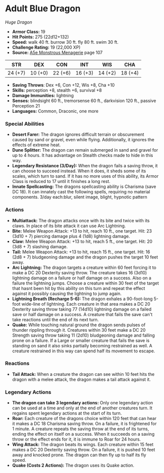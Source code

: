 # Adult Blue Dragon

*Huge* *Dragon*

- **Armor Class:** 19
- **Hit Points:** 275 (22d12+132)
- **Speed:** walk 40 ft. burrow 30 ft. fly 80 ft. swim 30 ft.
- **Challenge Rating:** 19 (22,000 XP)
- **Source:** [A5e Monstrous Menagerie](https://enpublishingrpg.com/products/level-up-monstrous-menagerie-a5e) page 107

| STR | DEX | CON | INT | WIS | CHA |
| --- | --- | --- | --- | --- | --- |
| 24 (+7) | 10 (+0) | 22 (+6) | 16 (+3) | 14 (+2) | 18 (+4) |

- **Saving Throws**: Dex +6, Con +12, Wis +8, Cha +10
- **Skills:** perception +8, stealth +6, survival +8
- **Damage Immunities:** lightning
- **Senses:** blindsight 60 ft., tremorsense 60 ft., darkvision 120 ft., passive Perception 21
- **Languages:** Common, Draconic, one more

### Special Abilities

- **Desert Farer:** The dragon ignores difficult terrain or obscurement caused by sand or gravel, even while flying. Additionally, it ignores the effects of extreme heat.
- **Dune Splitter:** The dragon can remain submerged in sand and gravel for up to 4 hours. It has advantage on Stealth checks made to hide in this way.
- **Legendary Resistance (3/Day):** When the dragon fails a saving throw, it can choose to succeed instead. When it does, it sheds some of its scales, which turn to sand. If it has no more uses of this ability, its Armor Class is reduced to 17 until it finishes a long rest.
- **Innate Spellcasting:** The dragons spellcasting ability is Charisma (save DC 18). It can innately cast the following spells, requiring no material components. 3/day each:blur, silent image, blight, hypnotic pattern

### Actions

- **Multiattack:** The dragon attacks once with its bite and twice with its claws. In place of its bite attack  it can use Arc Lightning.
- **Bite:** Melee Weapon Attack: +13 to hit, reach 10 ft., one target. Hit: 23 (3d10 + 7) piercing damage plus 4 (1d8) lightning damage.
- **Claw:** Melee Weapon Attack: +13 to hit, reach 5 ft., one target. Hit: 20 (3d8 + 7) slashing damage.
- **Tail:** Melee Weapon Attack: +13 to hit, reach 15 ft., one target. Hit: 16 (2d8 + 7) bludgeoning damage  and the dragon pushes the target 10 feet away.
- **Arc Lightning:** The dragon targets a creature within 60 feet  forcing it to make a DC 20 Dexterity saving throw. The creature takes 16 (3d10) lightning damage on a failure or half damage on a success. Also on a failure  the lightning jumps. Choose a creature within 30 feet of the target that hasnt been hit by this ability on this turn  and repeat the effect against it  possibly causing the lightning to jump again.
- **Lightning Breath (Recharge 5-6):** The dragon exhales a 90-foot-long  5-foot wide-line of lightning. Each creature in that area makes a DC 20 Dexterity saving throw  taking 77 (14d10) lightning damage on a failed save or half damage on a success. A creature that fails the save can't take reactions until the end of its next turn.
- **Quake:** While touching natural ground  the dragon sends pulses of thunder rippling through it. Creatures within 30 feet make a DC 20 Strength saving throw  taking 11 (2d10) bludgeoning damage and falling prone on a failure. If a Large or smaller creature that fails the save is standing on sand  it also sinks partially  becoming restrained as well. A creature restrained in this way can spend half its movement to escape.

### Reactions

- **Tail Attack:** When a creature the dragon can see within 10 feet hits the dragon with a melee attack, the dragon makes a tail attack against it.



### Legendary Actions

- **The dragon can take 3 legendary actions:** Only one legendary action can be used at a time and only at the end of another creatures turn. It regains spent legendary actions at the start of its turn.
- **Roar:** Each creature of the dragons choice within 120 feet that can hear it makes a DC 18 Charisma saving throw. On a failure, it is frightened for 1 minute. A creature repeats the saving throw at the end of its turns, ending the effect on itself on a success. When it succeeds on a saving throw or the effect ends for it, it is immune to Roar for 24 hours.
- **Wing Attack:** The dragon beats its wings. Each creature within 15 feet makes a DC 20 Dexterity saving throw. On a failure, it is pushed 10 feet away and knocked prone. The dragon can then fly up to half its fly speed.
- **Quake (Costs 2 Actions):** The dragon uses its Quake action.
